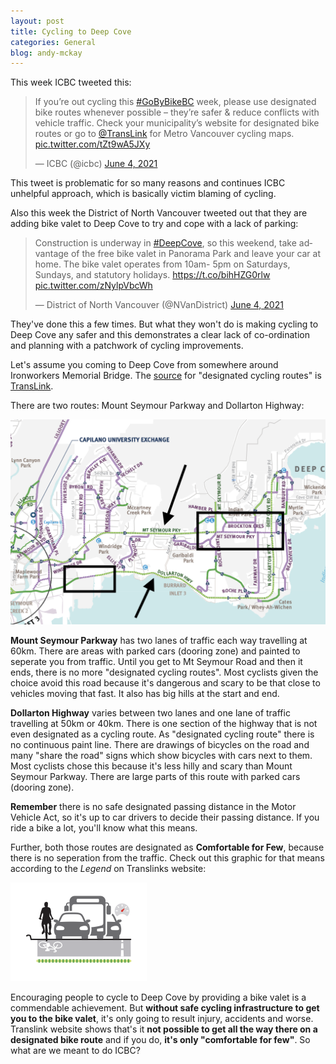```yaml
---
layout: post
title: Cycling to Deep Cove
categories: General
blog: andy-mckay
---
```


This week ICBC tweeted this:

<blockquote class="twitter-tweet"><p lang="en" dir="ltr">If you’re out cycling this <a href="https://twitter.com/hashtag/GoByBikeBC?src=hash&amp;ref_src=twsrc%5Etfw">#GoByBikeBC</a> week, please use designated bike routes whenever possible – they’re safer &amp; reduce conflicts with vehicle traffic. Check your municipality’s website for designated bike routes or go to <a href="https://twitter.com/TransLink?ref_src=twsrc%5Etfw">@TransLink</a> for Metro Vancouver cycling maps. <a href="https://t.co/tZt9wA5JXy">pic.twitter.com/tZt9wA5JXy</a></p>&mdash; ICBC (@icbc) <a href="https://twitter.com/icbc/status/1400873754608209926?ref_src=twsrc%5Etfw">June 4, 2021</a></blockquote> <script async src="https://platform.twitter.com/widgets.js" charset="utf-8"></script> 

This tweet is problematic for so many reasons and continues ICBC unhelpful approach, which is basically victim blaming of cycling.

Also this week the District of North Vancouver tweeted out that they are adding bike valet to Deep Cove to try and cope with a lack of parking:

<blockquote class="twitter-tweet"><p lang="en" dir="ltr">Construction is underway in <a href="https://twitter.com/hashtag/DeepCove?src=hash&amp;ref_src=twsrc%5Etfw">#DeepCove</a>, so this weekend, take advantage of the free bike valet in Panorama Park and leave your car at home. The bike valet operates from 10am- 5pm on Saturdays, Sundays, and statutory holidays. <a href="https://t.co/bihHZG0rlw">https://t.co/bihHZG0rlw</a> <a href="https://t.co/zNylpVbcWh">pic.twitter.com/zNylpVbcWh</a></p>&mdash; District of North Vancouver (@NVanDistrict) <a href="https://twitter.com/NVanDistrict/status/1400861567168745472?ref_src=twsrc%5Etfw">June 4, 2021</a></blockquote> <script async src="https://platform.twitter.com/widgets.js" charset="utf-8"></script> 

They've done this a few times. But what they won't do is making cycling to Deep Cove any safer and this demonstrates a clear lack of co-ordination and planning with a patchwork of cycling improvements.

Let's assume you coming to Deep Cove from somewhere around Ironworkers Memorial Bridge. The [source](https://www.translink.ca/-/media/translink/documents/rider-guide/cycling/local-area-maps/pack_tl-cyclemaps_northshore.pdf) for "designated cycling routes" is [TransLink](https://www.translink.ca/rider-guide/cycling-in-metro-vancouver#metro-vancouver-cycling-maps).

There are two routes: Mount Seymour Parkway and Dollarton Highway:

<img src="/files/designated-bike-routes.png" />

**Mount Seymour Parkway** has two lanes of traffic each way travelling at 60km. There are areas with parked cars (dooring zone) and painted to seperate you from traffic. Until you get to Mt Seymour Road and then it ends, there is no more "designated cycling routes". Most cyclists given the choice avoid this road because it's dangerous and scary to be that close to vehicles moving that fast. It also has big hills at the start and end.

**Dollarton Highway** varies between two lanes and one lane of traffic travelling at 50km or 40km. There is one section of the highway that is not even designated as a cycling route. As "designated cycling route" there is no continuous paint line. There are drawings of bicycles on the road and many "share the road" signs which show bicycles with cars next to them. Most cyclists chose this because it's less hilly and scary than Mount Seymour Parkway. There are large parts of this route with parked cars (dooring zone).

**Remember** there is no safe designated passing distance in the Motor Vehicle Act, so it's up to car drivers to decide their passing distance. If you ride a bike a lot, you'll know what this means.

Further, both those routes are designated as **Comfortable for Few**, because there is no seperation from the traffic. Check out this graphic for that means according to the *Legend* on Translinks website:

<img src="/files/comfortable-for-few.png" />

Encouraging people to cycle to Deep Cove by providing a bike valet is a commendable achievement. But **without safe cycling infrastructure to get you to the bike valet**, it's only going to result injury, accidents and worse. Translink website shows that's it **not possible to get all the way there on a designated bike route** and if you do, **it's only "comfortable for few"**. So what are we meant to do ICBC?
